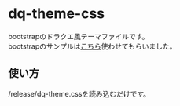 # dq-theme-css

bootstrapのドラクエ風テーマファイルです。  
bootstrapのサンプルは[こちら](https://github.com/higuma/bootstrap-4-tutorial/)使わせてもらいました。

## 使い方
/release/dq-theme.cssを読み込むだけです。